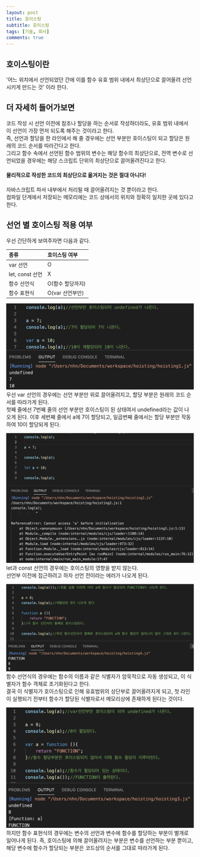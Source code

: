 ```yaml
--- 
layout: post 
title: 호이스팅
subtitle: 호이스팅 
tags: [기술, 회사] 
comments: true 
--- 
```


## 호이스팅이란
'어느 위치에서 선언되었던 간에 이를 함수 유효 범위 내에서 최상단으로 끌어올려 선언시키게 만드는 것' 이라 한다.


## 더 자세히 들어가보면
코드 작성 시 선언 이전에 참조나 할당을 하는 순서로 작성하더라도, 유효 범위 내에서 이 선언이 가장 먼저 되도록 해주는 것이라고 한다.  
즉, 선언과 할당을 한 라인에서 해 줄 경우에는 선언 부분만 호이스팅이 되고 할당은 원래의 코드 순서를 따라간다고 한다.  
그리고 함수 속에서 선언된 함수 범위의 변수는 해당 함수의 최상단으로, 전역 변수로 선언되었을 경우에는 해당 스크립트 단위의 최상단으로 끌어올려진다고 한다.  


#### 물리적으로 작성한 코드의 최상단으로 옮겨지는 것은 **절대** 아니다! 
자바스크립트 파서 내부에서 처리될 때 끌어올려지는 것 뿐이라고 한다.  
컴파일 단계에서 저장되는 메모리에는 코드 상에서의 위치와 정확히 일치한 곳에 있다고 한다.



## 선언 별 호이스팅 적용 여부
우선 간단하게 보여주자면 다음과 같다.  

| 종류 | 호이스팅 여부 |
| :------ |:--- |
| var 선언 | O |
| let, const 선언 | X |
| 함수 선언식 | O(함수 할당까지) |
| 함수 표현식 | O(var 선언부만) |  

![Crepe](/assets/img/hoisting/1.png)  
우선 var 선언의 경우에는 선언 부분만 위로 끌어올려지고, 할당 부분은 원래의 코드 순서를 따라가게 된다.  
첫째 줄에선 7번째 줄의 선언 부분만 호이스팅이 된 상태여서 undefined라는 값이 나오게 된다.
이후 세번째 줄에서 a에 7이 할당되고, 일곱번째 줄에서는 할당 부분만 작동하여 10이 할당되게 된다.


![Crepe](/assets/img/hoisting/2.png)  
let과 const 선언의 경우에는 호이스팅의 영향을 받지 않는다.  
선언부 이전에 접근하려고 하자 선언 전이라는 에러가 나오게 된다.


![Crepe](/assets/img/hoisting/3.png)  
함수 선언식의 경우에는 함수의 이름과 같은 식별자가 암묵적으로 자동 생성되고, 이 식별자가 함수 객체로 초기화된다고 한다.  
결국 이 식별자가 호이스팅으로 인해 유효범위의 상단부로 끌어올려지게 되고, 첫 라인이 실행되기 전부터 함수가 할당된 식별자로서 메모리상에 존재하게 된다는 것이다.



![Crepe](/assets/img/hoisting/4.png)  
하지만 함수 표현식의 경우에는 변수의 선언과 변수에 함수를 할당하는 부분이 별개로 일어나게 된다. 즉, 호이스팅에 의해 끌어올려지는 부분은 변수를 선언하는 부분 뿐이고, 해당 변수에 함수가 할당되는 부분은 코드상의 순서를 그대로 따라가게 된다.  






